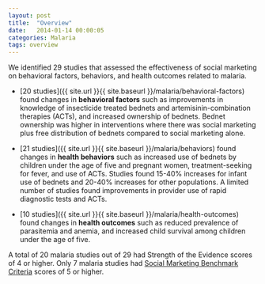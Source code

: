 ```yaml
---
layout: post
title:  "Overview"
date:   2014-01-14 00:00:05
categories: Malaria
tags: overview
---
```


We identified 29 studies that assessed the effectiveness of social marketing on behavioral factors, behaviors, and health outcomes related to malaria.

- [20 studies]({{ site.url }}{{ site.baseurl }}/malaria/behavioral-factors) found changes in **behavioral factors** such as improvements in knowledge of insecticide treated bednets and artemisinin-combination therapies (ACTs), and increased ownership of bednets. Bednet ownership was higher in interventions where there was social marketing plus free distribution of bednets compared to social marketing alone.

- [21 studies]({{ site.url }}{{ site.baseurl }}/malaria/behaviors) found changes in **health behaviors** such as increased use of bednets by children under the age of five and pregnant women, treatment-seeking for fever, and use of ACTs. Studies found 15-40% increases for infant use of bednets and 20-40% increases for other populations. A limited number of studies found improvements in provider use of rapid diagnostic tests and ACTs.

- [10 studies]({{ site.url }}{{ site.baseurl }}/malaria/health-outcomes) found changes in **health outcomes** such as reduced prevalence of parasitemia and anemia, and increased child survival among children under the age of five.

A total of 20 malaria studies out of 29 had Strength of the Evidence scores of 4 or higher. Only 7 malaria studies had [Social Marketing Benchmark Criteria](http://www.thensmc.com/sites/default/files/benchmark-criteria-090910.pdf) scores of 5 or higher.
